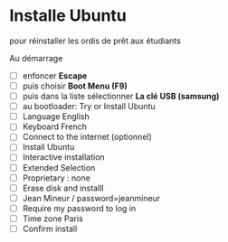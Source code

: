 # Installe Ubuntu 

pour réinstaller les ordis de prêt aux étudiants

Au démarrage 

- [ ] enfoncer **Escape** 
- [ ] puis choisir **Boot Menu (F9)**
- [ ] puis dans la liste sélectionner **La clé USB (samsung)**
- [ ] au bootloader: Try or Install Ubuntu
- [ ] Language English 
- [ ] Keyboard French
- [ ] Connect to the internet (optionnel)
- [ ] Install Ubuntu
- [ ] Interactive installation 
- [ ] Extended Selection 
- [ ] Proprietary : none
- [ ] Erase disk and installl
- [ ] Jean Mineur / password=jeanmineur
- [ ] Require my password to log in
- [ ] Time zone Paris
- [ ] Confirm install 
